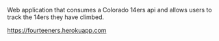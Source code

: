 Web application that consumes a Colorado 14ers api and allows users to track the 14ers they have climbed.

https://fourteeners.herokuapp.com